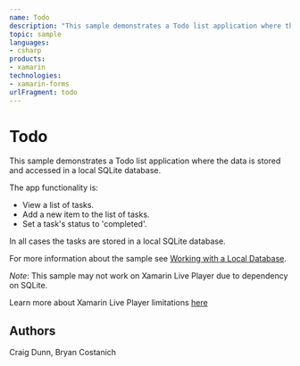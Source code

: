 ```yaml
---
name: Todo
description: "This sample demonstrates a Todo list application where the data is stored and accessed in a local SQLite database. The app functionality is: - View a list of tasks. - Add a new item to the list of tasks. - Set a task's status to 'completed'. In all cases the tasks are stored in a local SQLite database."
topic: sample
languages:
- csharp
products:
- xamarin
technologies:
- xamarin-forms
urlFragment: todo
---
```

Todo
====

This sample demonstrates a Todo list application where the data is stored and accessed in a local SQLite database.

The app functionality is:

- View a list of tasks.
- Add a new item to the list of tasks.
- Set a task's status to 'completed'.

In all cases the tasks are stored in a local SQLite database.

For more information about the sample see [Working with a Local Database](https://developer.xamarin.com/guides/xamarin-forms/working-with/databases/).

_Note_: This sample may not work on Xamarin Live Player due to dependency on SQLite.

Learn more about Xamarin Live Player limitations [here](https://developer.xamarin.com/guides/cross-platform/live/limitations/#Limitations)

Authors
-------

Craig Dunn, Bryan Costanich
